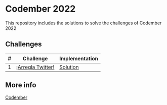 # Codember 2022

This repository includes the solutions to solve the challenges of Codember 2022

## Challenges

| #   | Challenge                                    | Implementation                     |
| --- | -------------------------------------------- | ---------------------------------- |
| 1   | [¡Arregla Twitter!](./challenge01/README.md) | [Solution](./challenge01/index.js) |

## More info

[Codember](https://codember.dev/)
